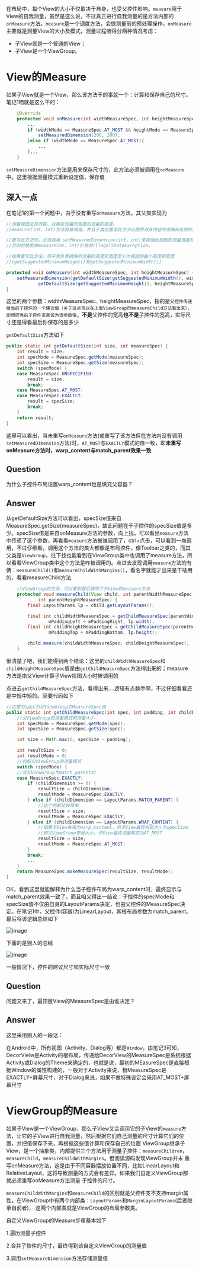 在布局中，每个View的大小不仅取决于自身，也受父控件影响。`measure`用于View的自我测量，虽然是这么说，不过真正进行自我测量的是方法内部的`onMeasure`方法。`measure`是一个调度方法，会做测量前的预处理操作，`onMeasure`主要就是测量View的大小及模式，测量过程咱得分两种情况考虑：
- 子View就是一个普通的View；
- 子View是一个ViewGroup。

# View的Measure
如果子View就是一个View，那么该方法干的事就一个：计算和保存自己的尺寸。笔记1咱就是这么干的：
```java
    @Override
    protected void onMeasure(int widthMeasureSpec, int heightMeasureSpec) {
        ...
        if (widthMode == MeasureSpec.AT_MOST && heightMode == MeasureSpec.AT_MOST){
            setMeasuredDimension(200, 200);
        }else if (widthMode == MeasureSpec.AT_MOST){
            ...
        }...
    }
```
`setMeasureDimension`方法是用来保存尺寸的，此方法必须被调用在`onMeasure`中。这里根据测量模式重新设定值，保存值

## 深入一点
在笔记1的第一个问题中，由于没有重写`onMeasure`方法，其父类实现为
```java
//测量视图及其内容，以确定测量的宽度和测量的高度。 
//measure(int，int)方法将被调用，并且子类应重写此方法以提供对其内容的准确和有效的度量。

//重写此方法时，必须调用 setMeasuredDimension(int，int)来存储此视图的测量宽度和高度。 
//否则将触发由measureint，int)引发的IllegalStateException。

//如果重写此方法，则子类负责确保所测量的高度和宽度至少为视图的最小高度和宽度
//(getSuggestedMinimumHeight()和getSuggestedMinimumWidth())

protected void onMeasure(int widthMeasureSpec, int heightMeasureSpec) {
    setMeasuredDimension(getDefaultSize(getSuggestedMinimumWidth(), widthMeasureSpec),
            getDefaultSize(getSuggestedMinimumHeight(), heightMeasureSpec));
}
```
这里的两个参数：widthMeasureSpec、heightMeasureSpec，指的是`父控件传递给当前子控件的一个建议值（关于这点可以在上面ViewGroup的measureChild方法看出来），即想把当前子控件宽高设为该参数值`，**不是**父控件的宽高**也不是**子控件的宽高，实际尺寸还是得看最后你保存的是多少

`getDefaultSize`方法如下
```java
public static int getDefaultSize(int size, int measureSpec) {
    int result = size;
    int specMode = MeasureSpec.getMode(measureSpec);
    int specSize = MeasureSpec.getSize(measureSpec);
    switch (specMode) {
    case MeasureSpec.UNSPECIFIED:
        result = size;
        break;
    case MeasureSpec.AT_MOST:
    case MeasureSpec.EXACTLY:
        result = specSize;
        break;
    }
    return result;
}
```
这里可以看出，当未重写`onMeasure`方法(或重写了该方法但在方法内没有调用`setMeasuredDimension`方法)时，`AT_MOST`与`EXACTLY`模式的值一致，即**未重写onMeasure方法时，warp_content与match_parent效果一致**

## Question
为什么子控件布局设置warp_content也是填充父容器？

## Answer
从getDefaultSize方法可以看出，specSize值来自MeasureSpec.getSize(measureSpec)，故此问题在于子控件的specSize值是多少。specSize值是来自onMeasure方法的参数，向上找，可以看出`measure`方法中传递了这个参数，再看看`measure`方法被谁调用了，ctrl+点击，可以看到一堆调用，不过仔细看，调用这个方法的类大都像是布局控件，像Toolbar之类的，而其父类是`ViewGroup`，往下找也能看到在ViewGroup类中也调用了measure方法，所以看看ViewGroup类中这个方法是咋被调用的。点进去发现调用`measure`方法的有俩：`measureChild()`和`measureChildWithMargins()`，看名字就能才出来是干啥用的，看看measureChild方法
```java
    //ViewGroup的方法，可以看到最后调用了子View的measure方法
    protected void measureChild(View child, int parentWidthMeasureSpec,
            int parentHeightMeasureSpec) {
        final LayoutParams lp = child.getLayoutParams();

        final int childWidthMeasureSpec = getChildMeasureSpec(parentWidthMeasureSpec,
                mPaddingLeft + mPaddingRight, lp.width);
        final int childHeightMeasureSpec = getChildMeasureSpec(parentHeightMeasureSpec,
                mPaddingTop + mPaddingBottom, lp.height);

        child.measure(childWidthMeasureSpec, childHeightMeasureSpec);
    }
```
很清楚了吧，我们能得到两个结论：这里的`childWidthMeasureSpec`和`childHeightMeasureSpec`值是由`getChildMeasureSpec`方法得出来的；measure方法是由父View计算子View视图大小时被调用的

点进去`getChildMeasureSpec`方法，看得出来....逻辑有点棘手啊，不过仔细看看还是中规中矩的。简要代码如下
```java
//这里的spec为父ViewGroup的MeasureSpec值
public static int getChildMeasureSpec(int spec, int padding, int childDimension) {
    //父ViewGroup的测量模式和测量大小
    int specMode = MeasureSpec.getMode(spec);
    int specSize = MeasureSpec.getSize(spec);

    int size = Math.max(0, specSize - padding);

    int resultSize = 0;
    int resultMode = 0;
    //判断父ViewGroup的测量模式
    switch (specMode) {
    //当父ViewGroup为match_parent时
    case MeasureSpec.EXACTLY:
        if (childDimension >= 0) {
            resultSize = childDimension;
            resultMode = MeasureSpec.EXACTLY;
        } else if (childDimension == LayoutParams.MATCH_PARENT) {
            //这个判断比较简单
            resultSize = size;
            resultMode = MeasureSpec.EXACTLY;
        } else if (childDimension == LayoutParams.WRAP_CONTENT) {
            //如果子View布局为warp_content，则子View最终布局大小为specSize，
            //即父ViewGroup布局大小，子View最终测量模式为AT_MOST
            resultSize = size;
            resultMode = MeasureSpec.AT_MOST;
        }
        break;
        ...
    }
    return MeasureSpec.makeMeasureSpec(resultSize, resultMode);
}
```
OK，看到这里就能解释为什么当子控件布局为warp_content时，最终显示与match_parent效果一致了。而且咱又得出一结论：子控件的specMode和specSize值不仅由自身的LayoutParams决定，也由父控件的MeasureSpec决定。在笔记1中，父控件(容器)为LinearLayout，其根布局参数为match_parent。最后将该逻辑总结如下

![image](https://img-blog.csdnimg.cn/20200727143647717.png)

下面的是别人的总结

![image](https://upload-images.jianshu.io/upload_images/944365-6088d2d291bbae09.png?imageMogr2/auto-orient/strip|imageView2/2/w/660/format/webp)

一般情况下，控件的建议尺寸和实际尺寸一致

## Question
问题又来了，最顶层View的MeasureSpec是由谁决定？
## Answer
这里采用别人的一段话：

在Android中，所有视图（Activity、Dialog等）都是`Window`，由笔记3可知，DecorVieiw是Activity的根布局，传递给DecorView的MeasureSpec是系统根据Activity或Dialog的Theme来确定的，也就是说，最初的MEasureSpec是直接根据Window的属性构建的，一般对于Activity来说，根MeasureSpec是EXACTLY+屏幕尺寸，对于Dialog来说，如果不做特殊设定会采用AT_MOST+屏幕尺寸

# ViewGroup的Measure
如果子View是一个ViewGroup，那么子View又会调用它的子View的`measure`方法，让它的子View进行自我测量，然后根据它们自己测量的尺寸计算它们的位置，并把值保存下来，再根据这些值计算和保存自己的位置
ViewGroup继承子View，是一个抽象类，内部提供三个方法用于测量子控件：`measureChildren`，`measureChild`，`measureChildWithMargins`。但阅读源码发现ViewGroup并未
重写onMeasure方法，这是由于不同容器摆放位置不同，比如LinearLayout和RelativeLayout，这将导致测量的方式会有差异。如果我们自定义ViewGroup那就必须重写onMeasure方法测量
子控件的尺寸。

`measureChildWithMargins`和`measureChild`的区别就是父控件支不支持margin属性。在ViewGroup中有两个内部类：`LayoutParams`和`MarginLayoutParams`(后者继承自前者)，
这两个内部类就是ViewGroup的布局参数类。

自定义ViewGroup的Measure步骤基本如下

1.遍历测量子控件

2.合并子控件的尺寸，最终得到该自定义ViewGroup的测量值

3.调用`setMeasureDimension`方法存储测量值
